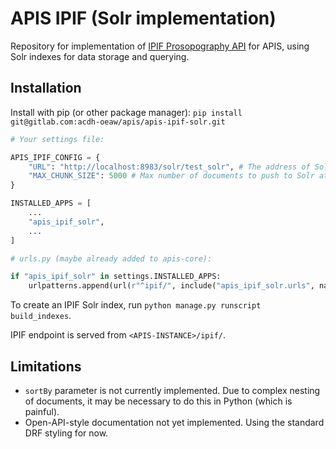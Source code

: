 APIS IPIF (Solr implementation)
===============================

Repository for implementation of [IPIF Prosopography API](https://github.com/GVogeler/prosopogrAPhI) for APIS, using Solr indexes for data storage and querying.

## Installation

Install with pip (or other package manager):
`pip install git@gitlab.com:acdh-oeaw/apis/apis-ipif-solr.git`

```python
# Your settings file:

APIS_IPIF_CONFIG = {
    "URL": "http://localhost:8983/solr/test_solr", # The address of Solr instance
    "MAX_CHUNK_SIZE": 5000 # Max number of documents to push to Solr at a time
}

INSTALLED_APPS = [
    ...
    "apis_ipif_solr",
    ...
]
```

```python
# urls.py (maybe already added to apis-core):

if "apis_ipif_solr" in settings.INSTALLED_APPS:
    urlpatterns.append(url(r"^ipif/", include("apis_ipif_solr.urls", namespace="ipif")))
```

To create an IPIF Solr index, run `python manage.py runscript build_indexes`.

IPIF endpoint is served from `<APIS-INSTANCE>/ipif/`.

## Limitations

- `sortBy` parameter is not currently implemented. Due to complex nesting of documents, it may be
necessary to do this in Python (which is painful).
- Open-API-style documentation not yet implemented. Using the standard DRF styling for now.